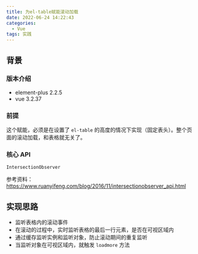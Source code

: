 ```yaml
---
title: 为el-table赋能滚动加载
date: 2022-06-24 14:22:43
categories:
  - Vue
tags: 实践
---
```


<div></div>

<!-- more -->

## 背景

### 版本介绍

- element-plus 2.2.5
- vue 3.2.37

### 前提

这个赋能，必须是在设置了 `el-table` 的高度的情况下实现（固定表头）。整个页面的滚动加载，和表格就无关了。

### 核心 API

`IntersectionObserver`

参考资料：https://www.ruanyifeng.com/blog/2016/11/intersectionobserver_api.html

## 实现思路

- 监听表格内的滚动事件
- 在滚动的过程中，实时监听表格的最后一行元素，是否在可视区域内
- 通过缓存监听实例和监听对象，防止滚动期间的重复监听
- 当监听对象在可视区域内，就触发 `loadmore` 方法
